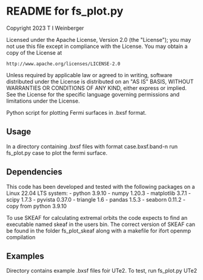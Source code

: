# README for fs_plot.py

Copyright 2023 T I Weinberger

Licensed under the Apache License, Version 2.0 (the "License");
you may not use this file except in compliance with the License.
You may obtain a copy of the License at

    http://www.apache.org/licenses/LICENSE-2.0

Unless required by applicable law or agreed to in writing, software
distributed under the License is distributed on an "AS IS" BASIS,
WITHOUT WARRANTIES OR CONDITIONS OF ANY KIND, either express or implied.
See the License for the specific language governing permissions and
limitations under the License.

Python script for plotting Fermi surfaces in .bxsf format.

## Usage
In a directory containing .bxsf files with format case.bxsf.band-n run fs_plot.py case to plot the fermi surface.

## Dependencies

This code has been developed and tested with the following packages on a Linux 22.04 LTS system:
    - python 3.9.10
    - numpy 1.20.3
    - matplotlib 3.7.1
    - scipy 1.7.3
    - pyvista 0.37.0
    - triangle 1.6
    - pandas 1.5.3 
    - seaborn 0.11.2
    - copy from python 3.9.10

To use SKEAF for calculating extremal orbits the code expects to find an executable named skeaf
in the users bin. The correct version of SKEAF can be found in the folder fs_plot_skeaf along with a 
makefile for ifort openmp compilation

## Examples

Directory contains example .bxsf files foir UTe2. To test, run fs_plot.py UTe2
